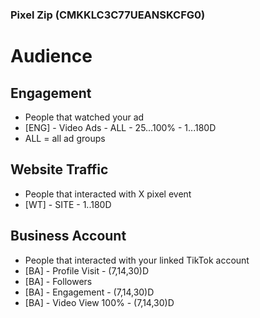 ### Pixel Zip (CMKKLC3C77UEANSKCFG0)
<script> !function (w, d, t) { w.TiktokAnalyticsObject=t;var ttq=w[t]=w[t]||[];ttq.methods=["page","track","identify","instances","debug","on","off","once","ready","alias","group","enableCookie","disableCookie"],ttq.setAndDefer=function(t,e){t[e]=function(){t.push([e].concat(Array.prototype.slice.call(arguments,0)))}};for(var i=0;i<ttq.methods.length;i++)ttq.setAndDefer(ttq,ttq.methods[i]);ttq.instance=function(t){for(var e=ttq._i[t]||[],n=0;n<ttq.methods.length;n++ )ttq.setAndDefer(e,ttq.methods[n]);return e},ttq.load=function(e,n){var i="https://analytics.tiktok.com/i18n/pixel/events.js";ttq._i=ttq._i||{},ttq._i[e]=[],ttq._i[e]._u=i,ttq._t=ttq._t||{},ttq._t[e]=+new Date,ttq._o=ttq._o||{},ttq._o[e]=n||{};n=document.createElement("script");n.type="text/javascript",n.async=!0,n.src=i+"?sdkid="+e+"&lib="+t;e=document.getElementsByTagName("script")[0];e.parentNode.insertBefore(n,e)}; ttq.load('CMKKLC3C77UEANSKCFG0'); ttq.page(); }(window, document, 'ttq'); </script>
# Audience
## Engagement
- People that watched your ad
- \[ENG] -  Video Ads -  ALL - 25...100% - 1...180D
- ALL =  all ad groups
## Website Traffic
- People that interacted with X pixel event
- \[WT] - SITE - 1..180D
## Business Account
- People that interacted with your linked TikTok account
- \[BA] - Profile Visit - (7,14,30)D
- \[BA] - Followers
- \[BA] - Engagement - (7,14,30)D
- \[BA] - Video View 100% - (7,14,30)D
